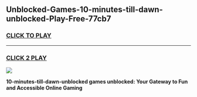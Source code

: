 
## Unblocked-Games-10-minutes-till-dawn-unblocked-Play-Free-77cb7
<h3>
<a href="https://premium76.site?title=10-minutes-till-dawn-unblocked&ref=23A">CLICK TO PLAY</a></h3>
<hr>

<h3>
<a href="https://premium76.site?title=10-minutes-till-dawn-unblocked&ref=23A">CLICK 2 PLAY</a>
  
</h3>

<a href="https://premium76.site?title=10-minutes-till-dawn-unblocked&ref=23A"><img src="https://clearcache.store/games.png"></a>


**10-minutes-till-dawn-unblocked games unblocked: Your Gateway to Fun and Accessible Online Gaming**
